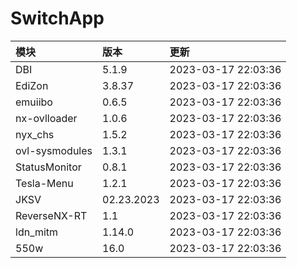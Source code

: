 # SwitchApp

|模块|版本|更新|
|:-|:-|:-|
|DBI|5.1.9|2023-03-17 22:03:36|
|EdiZon|3.8.37|2023-03-17 22:03:36|
|emuiibo|0.6.5|2023-03-17 22:03:36|
|nx-ovlloader|1.0.6|2023-03-17 22:03:36|
|nyx_chs|1.5.2|2023-03-17 22:03:36|
|ovl-sysmodules|1.3.1|2023-03-17 22:03:36|
|StatusMonitor|0.8.1|2023-03-17 22:03:36|
|Tesla-Menu|1.2.1|2023-03-17 22:03:36|
|JKSV|02.23.2023|2023-03-17 22:03:36|
|ReverseNX-RT|1.1|2023-03-17 22:03:36|
|ldn_mitm|1.14.0|2023-03-17 22:03:36|
|550w|16.0|2023-03-17 22:03:36|
